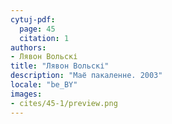 ```yaml
---
cytuj-pdf:
  page: 45
  citation: 1
authors:
- Лявон Вольскі
title: "Лявон Вольскі"
description: "Маё пакаленне. 2003"
locale: "be_BY"
images:
- cites/45-1/preview.png
---
```

